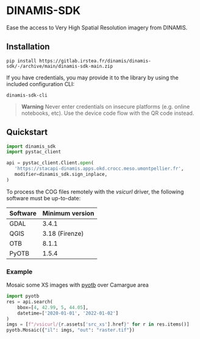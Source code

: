 # DINAMIS-SDK

Ease the access to Very High Spatial Resolution imagery from DINAMIS.

## Installation

```commandline
pip install https://gitlab.irstea.fr/dinamis/dinamis-sdk/-/archive/main/dinamis-sdk-main.zip
```

If you have credentials, you may provide it to the library by using the included configuration CLI:

```commandline
dinamis-sdk-cli 
```

> **Warning**
> Never enter credentials on insecure platforms (e.g. online notebooks, etc).
> Use the device code flow with the QR code instead.

## Quickstart

```python
import dinamis_sdk
import pystac_client

api = pystac_client.Client.open(
   'https://stacapi-dinamis.apps.okd.crocc.meso.umontpellier.fr',
   modifier=dinamis_sdk.sign_inplace,
)
```

To process the COG files remotely with the *vsicurl* driver, the following software must be up-to-date:

| Software | Minimum version |
|----------|-----------------|
| GDAL     | 3.4.1           |
| QGIS     | 3.18 (Firenze)  |
| OTB      | 8.1.1           |
 | PyOTB    | 1.5.4           |

### Example

Mosaic some XS images with [pyotb](https://pypi.org/project/pyotb/) over Camargue area

```python
import pyotb
res = api.search(
    bbox=[4, 42.99, 5, 44.05],
    datetime=['2020-01-01', '2022-01-02']
)
imgs = [f"/vsicurl/{r.assets['src_xs'].href}" for r in res.items()]
pyotb.Mosaic({"il": imgs, "out": "raster.tif"})
```